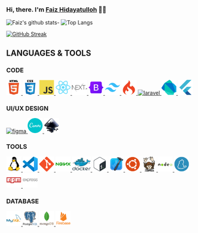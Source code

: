 ### Hi, there. I'm <a href="https://www.linkedin.com/in/faiz-hidayatulloh-9b1615157/" target="_blank">Faiz Hidayatulloh</a> 👋🏼

![Faiz's github stats](https://github-readme-stats-faizhid.vercel.app/api?username=hid0&show_icons=true&theme=vue-dark&count_private=true)- ![Top Langs](https://github-readme-stats-faizhid.vercel.app/api/top-langs?username=hid0&show_icons=true&theme=vue-dark&count_private=true)

[![GitHub Streak](https://streak-stats.demolab.com/?user=hid0)](https://git.io/streak-stats)
<!-- [![Github Badge](https://img.shields.io/github/followers/hid0?style=social)](https://github.com/hid0)
[![Linkedin Badge]()](https://www.linkedin.com/in/faiz-hidayatulloh-9b1615157/)
[![Instagram Badge]()]()
[![Gmail Badge]()](mailto:faizhid11@gmail.com)
[![Twitter Badge](https://img.shields.io/twitter/url?url=https%3A%2F%2Ftwitter.com%2Ffaiz14_)](https://twitter.com/faiz14_)
[![Website Badge]()](https://faizhid.xyz) -->

## LANGUAGES & TOOLS

### CODE

  <a href="https://www.w3.org/html/" target="_blank">
    <img
      src="https://raw.githubusercontent.com/devicons/devicon/master/icons/html5/html5-original-wordmark.svg"
      alt="html5"
      width="40"
      height="40"
    />
  </a>
  <a href="https://www.w3schools.com/css/" target="_blank">
    <img
      src="https://raw.githubusercontent.com/devicons/devicon/master/icons/css3/css3-original-wordmark.svg"
      alt="css3"
      width="40"
      height="40"
    />
  </a>
  <a href="https://www.javascript.com/" target="_blank">
    <img
      src="https://raw.githubusercontent.com/devicons/devicon/master/icons/javascript/javascript-original.svg"
      alt="js"
      width="40"
      height="40"
    />
  </a>
  <a href="https://www.reactjs.org/" target="_blank">
    <img
      src="https://raw.githubusercontent.com/devicons/devicon/master/icons/react/react-original.svg"
      alt="reactjs"
      width="40"
      height="40"
    />
  </a>
  <a href="https://www.nextjs.org/" target="_blank">
    <img
      src="https://raw.githubusercontent.com/devicons/devicon/master/icons/nextjs/nextjs-original-wordmark.svg"
      alt="reactjs"
      width="40"
      height="40"
    />
  </a>
  </a>
  <a href="https://getbootstrap.com/" target="_blank">
    <img
      src="https://raw.githubusercontent.com/devicons/devicon/master/icons/bootstrap/bootstrap-original.svg"
      alt="bootstrap"
      width="40"
      height="40"
    />
  </a>
  <a href="https://www.tailwindcss.com/" target="_blank">
    <img
      src="https://raw.githubusercontent.com/devicons/devicon/master/icons/tailwindcss/tailwindcss-plain.svg"
      alt="tailwindcss"
      width="40"
      height="40"
    />
  </a>
  <a href="https://www.codeigniter.com/" target="_blank">
    <img
      src="https://raw.githubusercontent.com/devicons/devicon/master/icons/codeigniter/codeigniter-plain.svg"
      alt="codeigniter"
      width="40"
      height="40"
    />
  </a>
  <a href="https://www.laravel.com/" target="_blank">
    <img
      src="https://laravel.com/img/logomark.min.svg"
      alt="laravel"
      width="40"
      height="40"
    />
  </a>
  <a href="https://www.dart.dev/" target="_blank">
    <img
      src="https://raw.githubusercontent.com/devicons/devicon/master/icons/dart/dart-original.svg"
      alt="dart"
      width="40"
      height="40"
    />
  </a>
  <a href="https://www.flutter.dev/" target="_blank">
    <img
      src="https://raw.githubusercontent.com/devicons/devicon/master/icons/flutter/flutter-original.svg"
      alt="flutter"
      width="40"
      height="40"
    />
  </a>

### UI/UX DESIGN

  <a href="https://www.figma.com/" target="_blank">
    <img
      src="https://www.vectorlogo.zone/logos/figma/figma-icon.svg"
      alt="figma"
      width="40"
      height="40"
    />
  </a>
  <a href="https://www.canva.com/" target="_blank">
    <img
      src="https://raw.githubusercontent.com/devicons/devicon/master/icons/canva/canva-original.svg"
      alt="canva"
      width="40"
      height="40"
    />
  </a>
  <a href="https://www.inkscape.com/" target="_blank">
    <img
      src="https://raw.githubusercontent.com/devicons/devicon/master/icons/inkscape/inkscape-original.svg"
      alt="inkscape"
      width="40"
      height="40"
    />
  </a>

### TOOLS

  <a href="https://linux.org" target="_blank">
    <img
      src="https://raw.githubusercontent.com/devicons/devicon/master/icons/linux/linux-original.svg"
      alt="linux"
      width="40"
      height="40"
    />
  </a>
  <a href="https://code.visualstudio.com" target="_blank">
    <img
      src="https://raw.githubusercontent.com/devicons/devicon/master/icons/vscode/vscode-original.svg"
      alt="vscode"
      width="40"
      height="40"
    />
  </a>
  <a href="https://www.git-scm.com/" target="_blank">
    <img
      src="https://raw.githubusercontent.com/devicons/devicon/master/icons/git/git-original.svg"
      alt="nginx"
      width="40"
      height="40"
    />
  </a>
  <a href="https://www.nginx.com/" target="_blank">
    <img
      src="https://raw.githubusercontent.com/devicons/devicon/master/icons/nginx/nginx-original.svg"
      alt="nginx"
      width="40"
      height="40"
    />
  </a>
  <a href="https://www.docker.com/" target="_blank">
    <img
      src="https://raw.githubusercontent.com/devicons/devicon/master/icons/docker/docker-original-wordmark.svg"
      alt="docker"
      width="50"
      height="40"
    />
  </a>
  <a href="https://www.gnu.org/software/bash/" target="_blank">
    <img
      src="https://raw.githubusercontent.com/devicons/devicon/master/icons/bash/bash-original.svg"
      alt="bash"
      width="40"
      height="40"
    />
  </a>
  <a href="https://developer.apple.com/xcode/" target="_blank">
    <img
      src="https://raw.githubusercontent.com/devicons/devicon/master/icons/xcode/xcode-original.svg"
      alt="xcode"
      width="40"
      height="40"
    />
  </a>
  <a href="https://www.ubuntu.com" target="_blank">
    <img
      src="https://raw.githubusercontent.com/devicons/devicon/master/icons/ubuntu/ubuntu-plain.svg"
      alt="ubuntu"
      width="40"
      height="40"
    />
  </a>
  <a href="https://www.getcomposer.org" target="_blank">
    <img
      src="https://raw.githubusercontent.com/devicons/devicon/master/icons/composer/composer-original.svg"
      alt="composer"
      width="40"
      height="40"
    />
  </a>
  <a href="https://nodejs.com/" target="_blank">
    <img
      src="https://raw.githubusercontent.com/devicons/devicon/master/icons/nodejs/nodejs-original-wordmark.svg"
      alt="nodejs"
      width="40"
      height="40"
    />
  </a>
  <a href="https://yarnpkg.com/" target="_blank">
    <img
      src="https://raw.githubusercontent.com/devicons/devicon/master/icons/yarn/yarn-original.svg"
      alt="yarn"
      width="40"
      height="40"
    />
  </a>
  <a href="https://www.npmjs.com/" target="_blank">
    <img
      src="https://raw.githubusercontent.com/devicons/devicon/master/icons/npm/npm-original-wordmark.svg"
      alt="npm"
      width="40"
      height="40"
    />
  </a>
  <a href="https://www.expressjs.com/" target="_blank">
    <img
      src="https://raw.githubusercontent.com/devicons/devicon/master/icons/express/express-original-wordmark.svg"
      alt="npm"
      width="40"
      height="40"
    />
  </a>

### DATABASE

  <a href="https://www.mysql.com" target="_blank">
    <img
      src="https://raw.githubusercontent.com/devicons/devicon/master/icons/mysql/mysql-original-wordmark.svg"
      alt="mysql"
      width="40"
      height="40"
    />
  </a>
  <a href="https://www.postgresql.org/" target="_blank">
    <img
      src="https://raw.githubusercontent.com/devicons/devicon/master/icons/postgresql/postgresql-original-wordmark.svg"
      alt="postgreSQL"
      width="40"
      height="40"
    />
  </a>
  <a href="https://www.mongodb.com" target="_blank">
    <img
      src="https://raw.githubusercontent.com/devicons/devicon/master/icons/mongodb/mongodb-original-wordmark.svg"
      alt="mongoDB"
      width="40"
      height="40"
    />
  </a>
  <a href="https://firebase.google.com/" target="_blank">
    <img
      src="https://raw.githubusercontent.com/devicons/devicon/master/icons/firebase/firebase-plain-wordmark.svg"
      alt="firebase"
      width="40"
      height="40"
    />
  </a>

